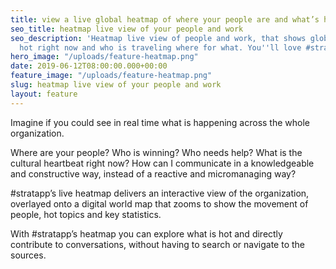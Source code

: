 ```yaml
---
title: view a live global heatmap of where your people are and what’s hot right now
seo_title: heatmap live view of your people and work
seo_description: 'Heatmap live view of people and work, that shows globally what''s
  hot right now and who is traveling where for what. You''ll love #stratapp.'
hero_image: "/uploads/feature-heatmap.png"
date: 2019-06-12T08:00:00.000+00:00
feature_image: "/uploads/feature-heatmap.png"
slug: heatmap live view of your people and work
layout: feature
---
```

Imagine if you could see in real time what is happening across the whole organization.

Where are your people?  Who is winning?  Who needs help?  What is the cultural heartbeat right now?  How can I communicate in a knowledgeable and constructive way, instead of a reactive and micromanaging way?

\#stratapp’s live heatmap delivers an interactive view of the organization, overlayed onto a digital world map that zooms to show the movement of people, hot topics and key statistics.

With #stratapp’s heatmap you can explore what is hot and directly contribute to conversations, without having to search or navigate to the sources.